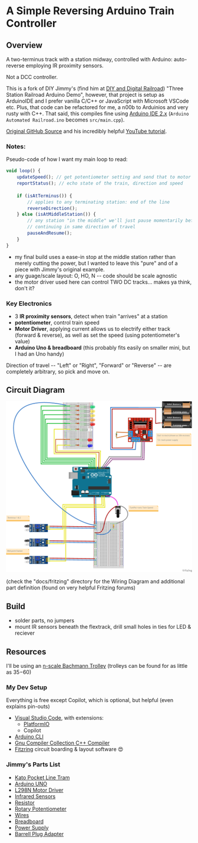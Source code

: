 # A Simple Reversing Arduino Train Controller

## Overview

A two-terminus track with a station midway, controlled with Arduino: auto-reverse employing IR proximity sensors.

Not a DCC controller.

This is a fork of DIY Jimmy's (find him at [DIY and Digital Railroad](https://www.diyanddigitalrr.com/)) "Three Station Railroad Arduino Demo", however, that project is setup as ArduinoIDE and I prefer vanilla C/C++ or JavaScript with Microsoft VSCode etc. Plus, that code can be refactored for me, a n00b to Arduinios and very rusty with C++. That said, this compiles fine using [Arduino IDE 2.x](https://www.arduino.cc/en/software) (`Arduino Automated Railroad.ino` becomes `src/main.cpp`).

[Original GitHub Source](https://github.com/DIYandDigitalRR/arduino-automated-railroad) and his incredibly helpful [YouTube tutorial](https://youtu.be/PoOxFS2DNpI?si=a4vY9Ln4eqhzoHmL).

### Notes:

Pseudo-code of how I want my main loop to read:

```js
void loop() {
    updateSpeed(); // get potentiometer setting and send that to motor controller
    reportStatus(); // echo state of the train, direction and speed

    if (isAtTerminus()) {
        // applies to any terminating station: end of the line
        reverseDirection();
    } else (isAtMiddleStation()) {
        // any station "in the middle" we'll just pause momentarily before 
        // continuing in same direction of travel
        pauseAndResume();
    }
}
```

* my final build uses a ease-in stop at the middle station rather than merely cutting the power, but I wanted to leave this "pure" and of a piece with Jimmy's original example.
* any guage/scale layout: O, HO, N -- code should be scale agnostic
* the motor driver used here can control TWO DC tracks... makes ya think, don't it?

### Key Electronics

* 3 **IR proximity sensors**, detect when train "arrives" at a station
* **potentiometer**, control train speed
* **Motor Driver**, applying current allows us to electrify either track (forward & reverse), as well as set the speed (using potentiometer's value)
* **Arduino Uno & breadboard** (this probably fits easily on smaller mini, but I had an Uno handy)

Direction of travel -- "Left" or "Right", "Forward" or "Reverse" -- are completely arbitrary, so pick and move on.

## Circuit Diagram

![Circut Diagram/Schematic](./docs/images/Wiring-Diagram-Fritzing.2.1.png)

(check the "docs/fritzing" directory for the Wiring Diagram and additional part definition (found on very helpful Fritzing forums)

## Build

* solder parts, no jumpers
* mount IR sensors beneath the flextrack, drill small holes in ties for LED & reciever

## Resources

I'll be using an [n-scale Bachmann Trolley](https://www.modeltrainstuff.com/bachmann-n-61089-brill-trolley-orange-cream/) (trolleys can be found for as little as $35-$60)

### My Dev Setup

Everything is free except Copilot, which is optional, but helpful (even explains pin-outs)

* [Visual Studio Code](https://code.visualstudio.com/download), with extensions:
    * [PlatformIO](https://platformio.org/)
    * Copilot
* [Arduino CLI](https://arduino.github.io/arduino-cli/0.19/)
* [Gnu Compiler Collection C++ Compiler](https://gcc.gnu.org/install/download.html)
* [Fitzring](https://fritzing.org/download/) circuit boarding & layout software 😍

### Jimmy's Parts List

* [Kato Pocket Line Tram](https://shorturl.at/hkKVY)
* [Arduino UNO](https://amzn.to/3jTbDJ4)
* [L298N Motor Driver](https://amzn.to/3EuMgVJ)
* [Infrared Sensors](https://amzn.to/3nIqsPD)
* [Resistor](https://amzn.to/3CBtPxS)
* [Rotary Potentiometer](https://amzn.to/3mwkIZN)
* [Wires](https://amzn.to/3GwYFtY)
* [Breadboard](https://amzn.to/3w0KIjg)
* [Power Supply](https://amzn.to/3jSOkPx)
* [Barrell Plug Adapter](https://amzn.to/31j3Iya)
